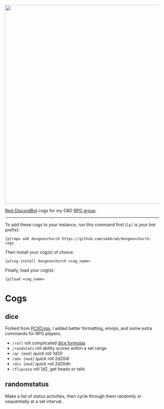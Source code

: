 <p align="center">
    <img width="650" src="https://raw.githubusercontent.com/oakbrad/dungeonchurch/refs/heads/main/logo-chrome.png">
</p>

[Red-DiscordBot](https://github.com/Cog-Creators/Red-DiscordBot/releases) cogs for my D&D [RPG group](https://www.dungeon.church).

----
To add these cogs to your instance, run this command first (`[p]` is your bot prefix):

```
[p]repo add dungeonchurch https://github.com/oakbrad/dungeonchurch-cogs
```

Then install your cog(s) of choice:

```
[p]cog install dungeonchurch <cog_name>
```

Finally, load your cog(s):

```
[p]load <cog_name>
```

# Cogs
## dice
Forked from [PCXCogs](https://github.com/PhasecoreX/PCXCogs), I added better formatting, emojis, and some extra commands for RPG players.
* `/roll` roll complicated [dice formulas](https://github.com/StarlitGhost/pyhedrals)
* `/randstats` roll ability scores within a set range
* `/qr [mod]` quick roll 1d20
* `/adv [mod]` quick roll 2d20dl
* `/dis [mod]` quick roll 2d20dh
* `/flipcoin` roll 1d2, get heads or tails
## randomstatus
Make a list of status activities, then cycle through them randomly or sequentially at a set interval.